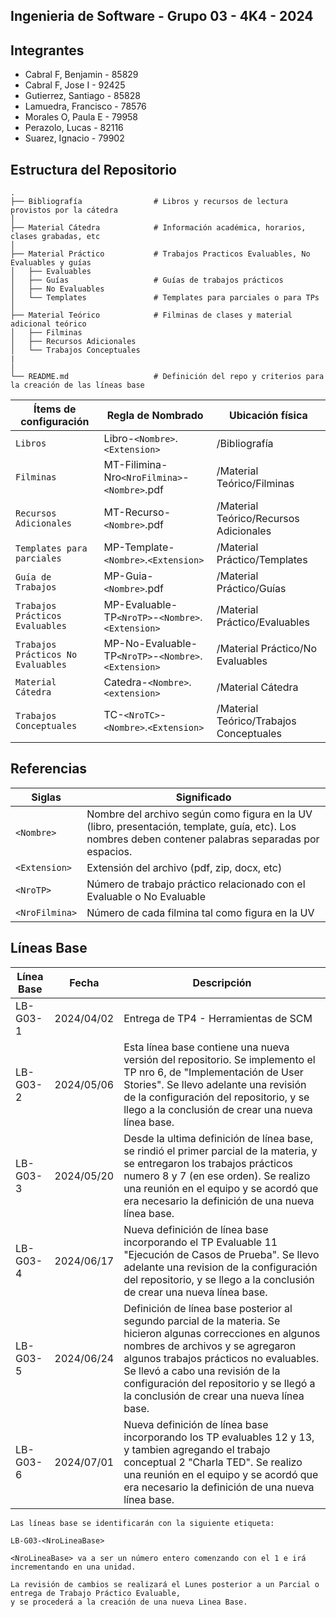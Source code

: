 ## Ingenieria de Software - Grupo 03 - 4K4 - 2024

## Integrantes

- Cabral F, Benjamin - 85829
- Cabral F, Jose I - 92425
- Gutierrez, Santiago - 85828
- Lamuedra, Francisco - 78576
- Morales O, Paula E - 79958
- Perazolo, Lucas - 82116
- Suarez, Ignacio - 79902

## Estructura del Repositorio
    .
    ├── Bibliografía                # Libros y recursos de lectura provistos por la cátedra
    │
    ├── Material Cátedra            # Información académica, horarios, clases grabadas, etc
    │
    ├── Material Práctico           # Trabajos Practicos Evaluables, No Evaluables y guías 
    │   ├── Evaluables              
    │   ├── Guías                   # Guías de trabajos prácticos
    │   ├── No Evaluables
    │   └── Templates               # Templates para parciales o para TPs
    │
    ├── Material Teórico            # Filminas de clases y material adicional teórico
    │   ├── Filminas
    │   ├── Recursos Adicionales
    │   └── Trabajos Conceptuales
    |   
    │
    └── README.md                   # Definición del repo y criterios para la creación de las líneas base   


| Ítems de configuración              | Regla de Nombrado                                    | Ubicación física                        |
|-------------------------------------|------------------------------------------------------|-----------------------------------------|
| `Libros`                            | Libro-`<Nombre>`.`<Extension>`                       | /Bibliografía                           |
| `Filminas`                          | MT-Filimina-Nro`<NroFilmina>`-`<Nombre>`.pdf         | /Material Teórico/Filminas              |
| `Recursos Adicionales`              | MT-Recurso-`<Nombre>`.pdf                            | /Material Teórico/Recursos Adicionales  |
| `Templates para parciales`          | MP-Template-`<Nombre>`.`<Extension>`                 | /Material Práctico/Templates            |
| `Guía de Trabajos`                  | MP-Guia-`<Nombre>`.pdf                               | /Material Práctico/Guías                |
| `Trabajos Prácticos Evaluables`     | MP-Evaluable-TP`<NroTP>`-`<Nombre>`.`<Extension>`    | /Material Práctico/Evaluables           |
| `Trabajos Prácticos No Evaluables`  | MP-No-Evaluable-TP`<NroTP>`-`<Nombre>`.`<Extension>` | /Material Práctico/No Evaluables        |
| `Material Cátedra`                  | Catedra-`<Nombre>`.`<extension>`                     | /Material Cátedra                       |
| `Trabajos Conceptuales`             | TC-`<NroTC>`-`<Nombre>`.`<Extension>`                | /Material Teórico/Trabajos Conceptuales |

## Referencias
| Siglas       		| Significado                                                                                                                                           |
|-----------------------|-------------------------------------------------------------------------------------------------------------------------------------------------------|
| `<Nombre>`   		| Nombre del archivo según como figura en la UV (libro, presentación, template, guía, etc). Los nombres deben contener palabras separadas por espacios. |
| `<Extension>`      	| Extensión del archivo (pdf, zip, docx, etc)                                                                                                           |
| `<NroTP>` 		| Número de trabajo práctico relacionado con el Evaluable o No Evaluable                                                                                |
| `<NroFilmina>`     | Número de cada filmina tal como figura en la UV												                                                                                           |


## Líneas Base
|Línea Base|Fecha|Descripción|
|----------|-----|-----------|
|LB-G03-1|2024/04/02|Entrega de TP4 - Herramientas de SCM|
|LB-G03-2|2024/05/06|Esta línea base contiene una nueva versión del repositorio. Se implemento el TP nro 6, de "Implementación de User Stories". Se llevo adelante una revisión de la configuración del repositorio, y se llego a la conclusión de crear una nueva línea base.|
|LB-G03-3|2024/05/20|Desde la ultima definición de línea base, se rindió el primer parcial de la materia, y se entregaron los trabajos prácticos numero 8 y 7 (en ese orden). Se realizo una reunión en el equipo y se acordó que era necesario la definición de una nueva línea base.|
|LB-G03-4|2024/06/17|Nueva definición de línea base incorporando el TP Evaluable 11 "Ejecución de Casos de Prueba". Se llevo adelante una revision de la configuración del repositorio, y se llego a la conclusión de crear una nueva línea base.|
|LB-G03-5|2024/06/24|Definición de línea base posterior al segundo parcial de la materia. Se hicieron algunas correcciones en algunos nombres de archivos y se agregaron algunos trabajos prácticos no evaluables. Se llevó a cabo una revisión de la configuración del repositorio y se llegó a la conclusión de crear una nueva línea base.|
|LB-G03-6|2024/07/01|Nueva definición de línea base incorporando los TP evaluables 12 y 13, y tambien agregando el trabajo conceptual 2 "Charla TED". Se realizo una reunión en el equipo y se acordó que era necesario la definición de una nueva línea base.|
```
Las líneas base se identificarán con la siguiente etiqueta:

LB-G03-<NroLineaBase>

<NroLineaBase> va a ser un número entero comenzando con el 1 e irá incrementando en una unidad.

La revisión de cambios se realizará el Lunes posterior a un Parcial o entrega de Trabajo Práctico Evaluable, 
y se procederá a la creación de una nueva Linea Base.
```
